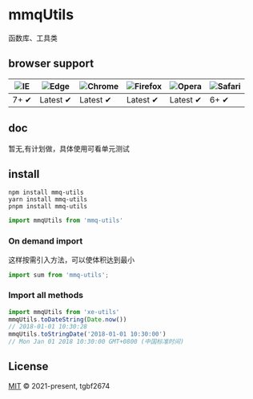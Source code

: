 # mmqUtils

函数库、工具类

## browser support

![IE](https://raw.github.com/alrra/browser-logos/master/src/archive/internet-explorer_7-8/internet-explorer_7-8_48x48.png) | ![Edge](https://raw.github.com/alrra/browser-logos/master/src/edge/edge_48x48.png) | ![Chrome](https://raw.github.com/alrra/browser-logos/master/src/chrome/chrome_48x48.png) | ![Firefox](https://raw.github.com/alrra/browser-logos/master/src/firefox/firefox_48x48.png) | ![Opera](https://raw.github.com/alrra/browser-logos/master/src/opera/opera_48x48.png) | ![Safari](https://raw.github.com/alrra/browser-logos/master/src/safari/safari_48x48.png)
--- | --- | --- | --- | --- | --- |
7+ ✔ | Latest ✔ | Latest ✔ | Latest ✔ | Latest ✔ | 6+ ✔ |

## doc

暂无,有计划做，具体使用可看单元测试

## install
```shell
npm install mmq-utils
yarn install mmq-utils
pnpm install mmq-utils
```

```javascript
import mmqUtils from 'mmq-utils'
```

### On demand import
这样按需引入方法，可以使体积达到最小
```javascript
import sum from 'mmq-utils';
```

### Import all methods

```javascript
import mmqUtils from 'xe-utils'
mmqUtils.toDateString(Date.now())
// 2018-01-01 10:30:28
mmqUtils.toStringDate('2018-01-01 10:30:00')
// Mon Jan 01 2018 10:30:00 GMT+0800 (中国标准时间)
```

## License
[MIT](LICENSE) © 2021-present, tgbf2674
